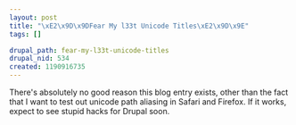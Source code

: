 ```yaml
--- 
layout: post
title: "\xE2\x9D\x9DFear My l33t Unicode Titles\xE2\x9D\x9E"
tags: []

drupal_path: fear-my-l33t-unicode-titles
drupal_nid: 534
created: 1190916735
---
```

There's absolutely no good reason this blog entry exists, other than the fact that I want to test out unicode path aliasing in Safari and Firefox. If it works, expect to see stupid hacks for Drupal soon.
